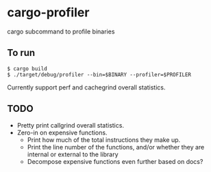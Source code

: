 # cargo-profiler
cargo subcommand to profile binaries

## To run

```
$ cargo build
$ ./target/debug/profiler --bin=$BINARY --profiler=$PROFILER
```
Currently support perf and cachegrind overall statistics. 

## TODO

* Pretty print callgrind overall statistics.
* Zero-in on expensive functions.
  * Print how much of the total instructions they make up.
  * Print the line number of the functions, and/or whether they are internal or external to the library
  * Decompose expensive functions even further based on docs? 

